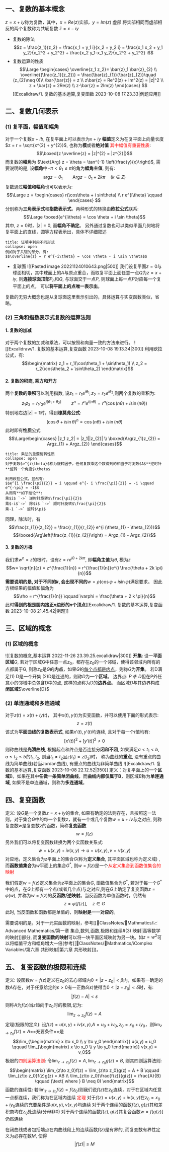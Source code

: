 ## 一、复数的基本概念
$z = x+iy$称为复数，其中，$x = Re(z)$实部，$y = Im(z)$ 虚部
将实部相同而虚部相反的两个复数称为共轭复数 $\bar{z} = x-iy$
- 复数的除法
$$z = \frac{z_1}{z_2} = \frac{x_1 + y_1 i}{x_2 + y_2 i} =   \frac{x_1 x_2 + y_1 y_2}{x_2^2 + y_2^2}  + \frac{x_2 y_1-x_1 y_2}{x_2^2 + y_2^2} i$$
- 复数运算的性质
$$\Large \begin{cases}
\overline{z_1 z_2}= \bar{z}_1 \bar{z}_{2}  \\
\overline{(\frac{z_1}{z_2})} = \frac{\bar{z}_{1}}{\bar{z}_{2}}\quad (z_{2}\neq  0)\\
 \bar{\bar{z}} = z \\
z\bar{z} = Re^2(z) + Im^2(z) = |z|^2  \\
 z + \bar{z} = 2Re(z)  \\
 z-\bar{z} = 2Im(z)
\end{cases} $$
[[Excalidraw/1. 复数的基本运算,复变函数 2023-10-08 17.23.33|例题应用]]
## 二、复数几何表示 
### (1) 复平面，幅值和幅角
对于一个复数$a + ib$, 在复平面上可以表示为$x + iy$
**幅值**定义为在复平面上向量长度$z = r = \sqrt{x^{2} + y^{2}}$, 也称为**模**或者**绝对值**
<mark style="background: transparent; color: red">其中幅值有重要性质</mark>: 
$$\boxed{z \overline{z}  = |z|^{2} = |z^{2}|}$$
而复数的**幅角**为 $\text{Arg} z = \theta = \tan^{-1} \left(\frac{y}{x}\right)$,
需要说明的是, 设**幅角**中$-\pi< \theta_{1} \leq \pi$的角为**幅角主值**, 则有: 
$$\text{arg}z = \theta_{1} \qquad \text{Arg} z  = \theta_{1} + 2 k \pi \quad (k \in Z)$$
复数通过**幅值和幅角**也可以表示为:
$$\Large  z = \begin{cases}
r(\cos\theta  + i sin\theta) \\
r e^{i\theta} \qquad
\end{cases} $$
分别称为**三角表示式**和**指数表示式**。两种形式的转换由**欧拉公式**联系: 
$$\Large \boxed{e^{i\theta} = \cos \theta + i \sin \theta}$$
其中, $z = 0$时，$|z| = 0$, 而**幅角不确定**。
另外通过复数也可以类似平面几何地将复平面上的直线，圆等方程表示出，具体不详细叙述
`````ad-note
title: 证明中利用不同形式
collapse: open
例如对于共轭的部分，有:
$$\overline{z} = r e^{-i\theta} = \cos \theta - i \sin \theta$$
`````
- 复球面
![[Pasted image 20221124010643.png|500]]
我们设复平面$z=0$与球面相切，其中球面上的$A$与原点重合，而取复平面上面任意一点$Q$为$z = x + iy$, 则**连接球面顶部**$P_{n}$和$Q$, 与球面交于一点$P$, 则球面上每一点$P$对应每一个复平面上的点， 可以**将平面上的点唯一表示出**。

复数的无穷大概念也是从复球面这里表示引出的，具体运算与实变函数类似，省略。
### (2) 三角和指数表示式复数的运算法则
#### 1. 复数的加减
对于两个复数的加减和乘法，可以按照和向量一致的方法来进行。
![[Excalidraw/1. 复数的基本运算,复变函数 2023-10-08 19.13.34|300]]
利用欧拉公式，有:
$$\begin{matrix}
z_1 = r_1(\cos\theta_1 + \sin\theta_1) \\
z_2 = r_2(\cos\theta_2 + \sin\theta_2)
\end{matrix}$$
#### 2. 复数的积商, 乘方和开方 
两个**复数的乘积**可以利用指数, 设$z_{1}= r_{1} e^{i \theta_{1}}, z_{2} = r_{2}e^{i \theta_{2}}$,则两个复数的乘积为:
$$z_1 z_2 = r_1 r_2 e^{i(\theta_1 + \theta_2)}\qquad  z^n = r^n e^{i(n\theta)} = r^n(\cos(n\theta)+i \sin(n\theta))$$
特别地右边$|z| = 1$时，得到**棣莫弗公式**:
$$(\cos\theta + i \sin\theta) ^n= \cos(n\theta) + i\sin(n\theta)$$
此时即有**性质**公式 
$$\Large\begin{cases}
|z_1 z_2| = |z_1||z_{2}| \\ \boxed{Arg(z_{1}z_{2}) = Argz_{1} + Argz_{2}}
\end{cases}$$
`````ad-note
title: 乘法的重要旋转性质
collapse: open
对于复数$e^{i\theta}$称为旋转因子，任何复数乘这个数得到的相当于将复数$A$**逆时针**旋转一个角度$\theta$

利用欧拉公式，显然有:
$$e^{i \frac{\pi}{2}} = i \qquad e^{- i \frac{\pi}{2}} = -i \qquad e^{-\pi} = -1$$
从而有**如下结论**:
乘$i$ `->` 逆时针旋转$\frac{\pi}{2}$
乘$-i$`->` 除$i$ `->` 顺时针旋转$\frac{\pi}{2}$
乘-1 `->` 旋转$\pi$
`````
同理，除法时，有
$$\frac{z_{1}}{z_{2}}  = \frac{r_{1}}{r_{2}} e^{i (\theta_{1} - \theta_{2})}$$
$$\boxed{Arg\left(\frac{z_{1}}{z_{2}}\right) = Argz_{1} - Argz_{2}}$$
#### 3. 复数的方根 
我们求$w^{n }= z$的根时，设有$z = r  e^{i \theta + 2 k\pi}$, 即**幅角主值**为$\theta$, 模为$z$ 
$$w= \sqrt[n]{z} =  z^{\frac{1}{n}} = r^{\frac{1}{n}}e^{i \frac{\theta + 2k \pi}{n}}$$
**需要说明的是, 对于不同的$k$, 会出现不同的**$w = \rho(\cos \varphi + i \sin \varphi)$满足要求。 
因此方根结果的幅值和幅角为
$$\rho = r^{\frac{1}{n}} \qquad \varphi = \frac{\theta + 2 k \pi}{n}$$
此时**得到的根是圆内接正$n$边形的$n$个顶点**[[Excalidraw/1. 复数的基本运算,复变函数 2023-10-08 21.45.42|例题]]
## 三、区域的概念
### (1) 区域的概念
![[复数的概念,基本运算 2022-11-26 23.39.25.excalidraw|300]]
**开集**: 设一**平面区域**$G$, 若对于区域G中任意一点$z_0$，都存在$z_{0}$的一个邻域，使得该邻域内所有的点都属于G, 则称$z_0$是$G$的**内点**，如果$G$的<u>每个点都是内点</u>，则称$G$为**开集**。
若D满足(1) D是一个开集 (2)D是连通的，则称$D$为一个**区域**。
边界点: $P \notin D$但在P外任意小的邻域中总包含D中的点, 这样的点称为D的**边界点**。 而区域$D$与其边界构成**闭区域**$\overline{D}$
### (2) 单连通域和多连通域
对于$z(t) = x(t) + iy(t)$， 其中$x(t), y(t)$为实变函数，并可以使用下面的形式表示: 
$$z = z(t)$$
该式为**平面曲线的复数表示式**, 如果$x'(t), y'(t)$均连续, 且对于每一个$t$值均有:
$$[x'(t)]^{2} + [y'(t)]^{2} \neq 0$$
则称曲线是**光滑曲线**, 根据起点和终点是否连接分**闭和不闭**, 如果满足$a < t_{1} < b, a\leq  t_{2}\leq  b$的$t_{1}, t_{2}$, 则当$t_{1}\neq t_{2}$且$z(t_1) = z(t_2)$时， 称为曲线的**重点**, 没有重点的曲线为简单曲线(若当Jordan曲线), 有重点的曲线为非简单曲线
![[Excalidraw/1. 复数的基本运算,复变函数 2023-10-08 22.12.52|350]]
定义：对复平面上的一个**区域**B，如果在其中**任做一条简单闭曲线**，而**曲线内部仅属于B**，则区域$B$称为**单连通域**, 如果不是单连通域，则称为**多连通域**。

## 四、复变函数
定义: 设$G$是一个复数$z = x+ iy$的集合, 如果有确定的法则存在，且按照这一法则，对于集合$G$中的每一个复数$z$，就有一个或几个复数$w = u + iv$与之对应, 则称复变数$w$是复变数$z$的函数，简称**复变函数** 
$$w = f(z)$$
另外我们可以将复变函数转换为两个实函数关系式:
$$w = u(x,y) + i v(x,y) \rightarrow  u = u(x,y), v = v(x,y)$$
对应地，定义集合为$z$平面上的集合$G$(称为**定义集合**, 其平面区域也称为定义域) , 而**函数值集合**为$w$平面上的集合$G^*$, 则$w = f(z)$是一个<mark style="background: transparent; color: red">从定义集合到函数值集合的映射</mark> 

我们假定$w = f(z)$定义集合为$z$平面上的集合$G$, 函数值集合为$G^{*}$, 若对于每一个$G^*$中的点，在$G$上都有一个点(或者几个点)与之对应,则在$G$上确定了复变函数$z = \varphi(w)$,  并称为$w = f(z)$的**反函数/逆映射**。当反函数为单值函数时，仍然有
$$z = \varphi[f(z)] ,\quad z\in G$$
此时, 当反函数和函数都是单值的，则**映射是一一对应的**。

需要说明的是，对于一元实函数的映射，参考[[📘ClassNotes/📐Mathmatics/📈Advanced Mathematics/第一章 集合,数列,函数,极限和连续#(3) 映射|高等数学的映射]]部分, 而**复变函数的映射**可以将一块平面区域映射为另一块。如$z = w^{2}$可以将幅值平方和幅角增大一倍(参考[[📘ClassNotes/📐Mathmatics/ℹ️Complex Variables/第六章 共形映射|第六章 共形映射]])。

## 五、 复变函数的极限和连续
定义: 设函数$w = f(z)$定义在$z_0$的去心邻域内$0< |z-z_0| < \beta$内，如果有一确定的数$A$存在，对于任意给定的$\varepsilon > 0$有一正数$\delta(\varepsilon)$使得当$0< |z-z_0|< \delta$时，有: 
$$|f(z) - A| < \varepsilon$$
则称$A$为$f(z)$当$z$趋向于$z_{0}$时的极限,记为:
$$\lim_{z \to z_0} f(z) = A$$
定理(极限的定义): 设$f(z) = u(x,y) + iv(x,y)$,$A = u_0 +iv_0, z_0 = x_0 + iy_0$，则$\lim_{z \to z_0} f(z) = A$==充要条件==是
$$\lim_{\begin{matrix}
x \to x_0 \\
y \to y_0 \end{matrix}} u(x,y) = u_0  \qquad
\lim_{\begin{matrix}
x \to x_0 \\
y \to y_0 \end{matrix}} v(x,y) = v_0$$
极限的<mark style="background: transparent; color: red">四则运算法则</mark>: 令$\lim_{z\to z_0} f(z)= A , \lim_{z\to z_0} g(z) = B$, 则其四则运算法则:
$$\begin{matrix}
\lim_{z\to z_0}f(z) + \lim_{z\to z_0}g(z) = A + B \qquad  \lim_{z\to z_0}f(z)g(z) = AB  \\ 
\lim_{z\to z_0}\frac{f(z)}{g(z)} = \frac{A}{B} \qquad (\text{ where } B \neq 0) 
\end{matrix}$$
函数的连续性: 若$\lim_{z\to z_0} f(z) = f(z_0)$则我们说$f(z)$在$z_0$连续，对于在区域内任意一点都连续，我们称为在区域内连续
<mark style="background: transparent; color: red">定理</mark>
对于$f(z) = u(x,y) + iv(x,y)$在$z_0 = x_0 + iy_0$连续的充要条件是$u(x,y),v(x,y)$均连续
对于两个连续的函数$f(z),g(z)$其和差积商均在$z_0$处连续(分母非0)
对于两个连续的函数$f(z),g(z)$其复合函数$w = f[g(z)]$仍然连续

在闭曲线或者包括端点在内曲线段上的连续函数$f(z)$是有界的, 而复变数有界性定义为必存在数$M$, 使得
$$|f(z)|\leq M$$



